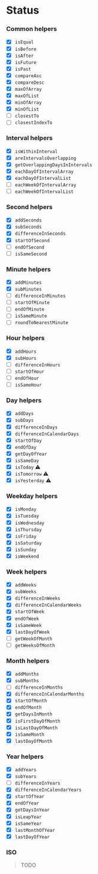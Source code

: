 # Status

### Common helpers

- [x] `isEqual`
- [x] `isBefore`
- [x] `isAfter`
- [x] `isFuture`
- [x] `isPast`
- [x] `compareAsc`
- [x] `compareDesc`
- [x] `maxOfArray`
- [x] `maxOfList`
- [x] `minOfArray`
- [x] `minOfList`
- [ ] `closestTo`
- [ ] `closestIndexTo`

### Interval helpers

- [x] `isWithinInterval`
- [x] `areIntervalsOverlapping`
- [x] `getOverlappingDaysInIntervals`
- [x] `eachDayOfIntervalArray`
- [x] `eachDayOfIntervalList`
- [ ] `eachWeekOfIntervalArray`
- [ ] `eachWeekOfIntervalList`

### Second helpers

- [x] `addSeconds`
- [x] `subSeconds`
- [x] `differenceInSeconds`
- [x] `startOfSecond`
- [ ] `endOfSecond`
- [ ] `isSameSecond`

### Minute helpers

- [x] `addMinutes`
- [x] `subMinutes`
- [ ] `differenceInMinutes`
- [ ] `startOfMinute`
- [ ] `endOfMinute`
- [ ] `isSameMinute`
- [ ] `roundToNearestMinute`

### Hour helpers

- [x] `addHours`
- [x] `subHours`
- [ ] `differenceInHours`
- [ ] `startOfHour`
- [ ] `endOfHour`
- [ ] `isSameHour`

### Day helpers

- [x] `addDays`
- [x] `subDays`
- [x] `differenceInDays`
- [x] `differenceInCalendarDays`
- [x] `startOfDay`
- [x] `endOfDay`
- [x] `getDayOfYear`
- [x] `isSameDay`
- [x] `isToday` ⚠️
- [x] `isTomorrow` ⚠️
- [x] `isYesterday` ⚠️

### Weekday helpers

- [x] `isMonday`
- [x] `isTuesday`
- [x] `isWednesday`
- [x] `isThursday`
- [x] `isFriday`
- [x] `isSaturday`
- [x] `isSunday`
- [x] `isWeekend`

### Week helpers

- [x] `addWeeks`
- [x] `subWeeks`
- [x] `differenceInWeeks`
- [x] `differenceInCalendarWeeks`
- [x] `startOfWeek`
- [x] `endOfWeek`
- [x] `isSameWeek`
- [x] `lastDayOfWeek`
- [ ] `getWeekOfMonth`
- [ ] `getWeeksOfMonth`

### Month helpers

- [x] `addMonths`
- [x] `subMonths`
- [ ] `differenceInMonths`
- [x] `differenceInCalendarMonths`
- [x] `startOfMonth`
- [x] `endOfMonth`
- [x] `getDaysInMonth`
- [x] `isFirstDayOfMonth`
- [x] `isLastDayOfMonth`
- [x] `isSameMonth`
- [x] `lastDayOfMonth`

### Year helpers

- [x] `addYears`
- [x] `subYears`
- [ ] `differenceInYears`
- [x] `differenceInCalendarYears`
- [x] `startOfYear`
- [x] `endOfYear`
- [x] `getDaysInYear`
- [x] `isLeapYear`
- [x] `isSameYear`
- [x] `lastMonthOfYear`
- [x] `lastDayOfYear`

### ISO

> TODO
